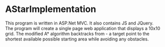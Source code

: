 # AStarImplementation
This program is written in ASP.Net MVC. It also contains JS and JQuery. 
The program will create a single page web application that displays a 10x10 grid. The modified A* algorithm backtracks from -
a target point to the shortest available possible starting area while avoiding any obstacles.
